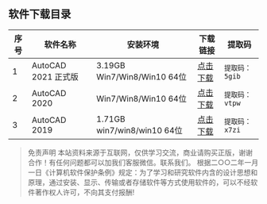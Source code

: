 ## 软件下载目录

| 序号  | 软件名称            | 安装环境                      | 下载链接                                              | 提取码         |
| ---- | ------------------- | ----------------------------- | ----------------------------------------------------- | -------------- |
| 1    | AutoCAD 2021 正式版 | 3.19GB  Win7/Win8/Win10  64位 | [点击下载](https://pan.baidu.com/s/1n34XeUmpQz06b5vBVDp2Hw)| `提取码：5gib `|
| 2    | AutoCAD 2020        | Win7/Win8/Win10 64位          | [点击下载](https://pan.baidu.com/s/1-iCquTnJ32TOSWcuVdgkKQ) | `提取码：vtpw `|
| 3    | AutoCAD 2019        | 1.71GB win7/win8/win10  64位  | [点击下载](https://pan.baidu.com/s/1UJS0EktWLhXiUXm_Daio3A) | `提取码：x7zi` |

>免责声明
本站资料来源于互联网，仅供学习交流，商业请购买正版，谢谢合作！有任何问题都可以加我们客服微信。联系我们。
根据二○○二年一月一日《计算机软件保护条例》规定：为了学习和研究软件内含的设计思想和原理，通过安装、显示、传输或者存储软件等方式使用软件的，可以不经软件著作权人许可，不向其支付报酬!

